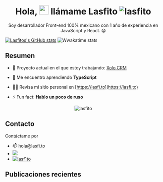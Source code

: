 <h1 align='center'>
  Hola, <img src="https://user-images.githubusercontent.com/1303154/88677602-1635ba80-d120-11ea-84d8-d263ba5fc3c0.gif" width="30"> llámame Lasfito
<img src="https://komarev.com/ghpvc/?username=lasfito&label=Profile%20views&color=0e75b6&style=flat" alt="lasfito" /> 
</h1>

<p align='center'>
  Soy desarrollador Front-end 100% mexicano con 1 año de experiencia en JavaScript y React. 😁
  </p>

[![Lasfitos's GitHub stats](https://github-readme-stats.vercel.app/api?username=lasfito)](https://github.com/anuraghazra/github-readme-stats)
![Wwakatime stats](https://github-readme-stats-taupe-two.vercel.app/api/wakatime?username=lasfito&hide_title=true&hide_border=true&langs_count=5&bg_color=00000000&text_color=777)





## Resumen 

- 🔭 Proyecto actual en el que estoy trabajando: [Xolo CRM](https://xolocrm.com)

- 🌱 Me encuentro aprendiendo **TypeScript**

- 👨‍💻 Revisa mi sitio personal en [https://lasfi.to](https://lasfi.to)

- ⚡ Fun fact: **Hablo un poco de ruso**


<p align='center' >   <img align="center" src="https://github-readme-stats.vercel.app/api/top-langs?username=lasfito&show_icons=true&locale=en&layout=compact" alt="lasfito" />
</p>


## Contacto


Contáctame por
- 📫 <a href='mailto:hola@lasfi.to '> hola@lasfi.to</a>
- <a href="https://www.linkedin.com/in/lasfito/">
    <img src="https://img.shields.io/badge/linkedin-%230077B5.svg?&style=for-the-badge&logo=linkedin&logoColor=white" />
  </a>
- <a href="https://twitter.com/lasf1to" target="blank">
    <img src="https://img.shields.io/twitter/follow/lasf1to?logo=twitter&style=for-the-badge" alt="lasf1to" />
  </a>



## Publicaciones recientes
<!-- BLOG-POST-LIST:START -->

<!-- BLOG-POST-LIST:END -->











  
